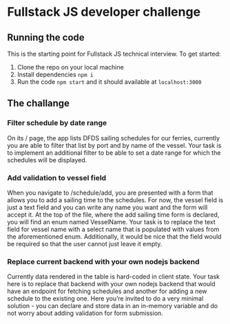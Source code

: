 # Fullstack JS developer challenge

## Running the code

This is the starting point for Fullstack JS technical interview. To get started:

1. Clone the repo on your local machine
2. Install dependencies `npm i`
3. Run the code `npm start` and it should available at `localhost:3000`

## The challange

### Filter schedule by date range

On its / page, the app lists DFDS sailing schedules for our ferries, currently you are able to filter that list by port and by name of the vessel. Your task is to implement an additional filter to be able to set a date range for which the schedules will be displayed.

### Add validation to vessel field

When you navigate to /schedule/add, you are presented with a form that allows you to add a sailing time to the schedules. For now, the vessel field is just a text field and you can write any name you want and the form will accept it. At the top of the file, where the add sailing time form is declared, you will find an enum named VesselName. Your task is to replace the text field for vessel name with a select name that is populated with values from the aforementioned enum. Additionally, it would be nice that the field would be required so that the user cannot just leave it empty.

### Replace current backend with your own nodejs backend

Currently data rendered in the table is hard-coded in client state. Your task here is to replace that backend with your own nodejs backend that would have an endpoint for fetching schedules and another for adding a new schedule to the existing one. Here you’re invited to do a very minimal solution - you can declare and store data in an in-memory variable and do not worry about adding validation for form submission.
